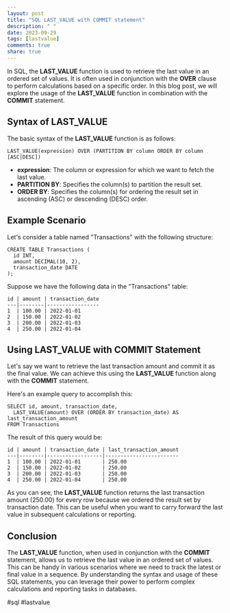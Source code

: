 ```yaml
---
layout: post
title: "SQL LAST_VALUE with COMMIT statement"
description: " "
date: 2023-09-29
tags: [lastvalue]
comments: true
share: true
---
```


In SQL, the **LAST_VALUE** function is used to retrieve the last value in an ordered set of values. It is often used in conjunction with the **OVER** clause to perform calculations based on a specific order. In this blog post, we will explore the usage of the **LAST_VALUE** function in combination with the **COMMIT** statement.

## Syntax of LAST_VALUE

The basic syntax of the **LAST_VALUE** function is as follows:

```
LAST_VALUE(expression) OVER (PARTITION BY column ORDER BY column [ASC|DESC])
```

- **expression**: The column or expression for which we want to fetch the last value.
- **PARTITION BY**: Specifies the column(s) to partition the result set.
- **ORDER BY**: Specifies the column(s) for ordering the result set in ascending (ASC) or descending (DESC) order.

## Example Scenario

Let's consider a table named "Transactions" with the following structure:

```
CREATE TABLE Transactions (
  id INT,
  amount DECIMAL(10, 2),
  transaction_date DATE
);
```

Suppose we have the following data in the "Transactions" table:

```
id | amount | transaction_date
---|--------|-----------------
1  | 100.00 | 2022-01-01
2  | 150.00 | 2022-01-02
3  | 200.00 | 2022-01-03
4  | 250.00 | 2022-01-04
```

## Using LAST_VALUE with COMMIT Statement

Let's say we want to retrieve the last transaction amount and commit it as the final value. We can achieve this using the **LAST_VALUE** function along with the **COMMIT** statement.

Here's an example query to accomplish this:

```
SELECT id, amount, transaction_date,
  LAST_VALUE(amount) OVER (ORDER BY transaction_date) AS last_transaction_amount
FROM Transactions
```

The result of this query would be:

```
id | amount | transaction_date | last_transaction_amount
---|--------|------------------|------------------------
1  | 100.00 | 2022-01-01       | 250.00
2  | 150.00 | 2022-01-02       | 250.00
3  | 200.00 | 2022-01-03       | 250.00
4  | 250.00 | 2022-01-04       | 250.00
```

As you can see, the **LAST_VALUE** function returns the last transaction amount (250.00) for every row because we ordered the result set by transaction date. This can be useful when you want to carry forward the last value in subsequent calculations or reporting.

## Conclusion

The **LAST_VALUE** function, when used in conjunction with the **COMMIT** statement, allows us to retrieve the last value in an ordered set of values. This can be handy in various scenarios where we need to track the latest or final value in a sequence. By understanding the syntax and usage of these SQL statements, you can leverage their power to perform complex calculations and reporting tasks in databases.

#sql #lastvalue